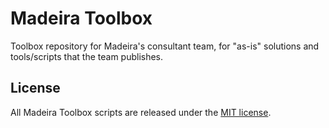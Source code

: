 # Madeira Toolbox
Toolbox repository for Madeira's consultant team, for "as-is" solutions and tools/scripts that the team publishes.

## License

All Madeira Toolbox scripts are released under the [MIT license](https://github.com/MadeiraData/MadeiraToolbox/blob/master/LICENSE).
